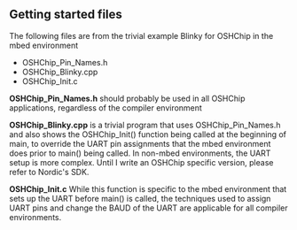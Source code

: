 ## Getting started files

The following files are from the trivial example Blinky for OSHChip in the mbed environment

* OSHChip_Pin_Names.h
* OSHChip_Blinky.cpp
* OSHChip_Init.c

**OSHChip_Pin_Names.h** should probably be used in all OSHChip applications, regardless of the compiler environment

**OSHChip_Blinky.cpp** is a trivial program that uses OSHChip_Pin_Names.h and also shows the OSHChip_Init() function
being called at the beginning of main, to override the UART pin assignments that the mbed environment does prior
to main() being called.  In non-mbed environments, the UART setup is more complex. Until I write an OSHChip specific
version, please refer to Nordic's SDK.

**OSHChip_Init.c** While this function is specific to the mbed environment that sets up the UART before main() is called, the techniques used to assign UART pins and change the BAUD of the UART are applicable for all compiler environments.
